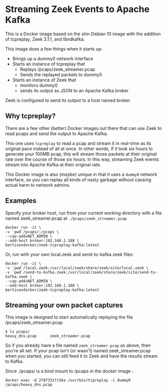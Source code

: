 # Streaming Zeek Events to Apache Kafka

This is a Docker image based on the slim Debian 10 image with the addition of tcpreplay, Zeek 3.1.1, and librdkafka.

This image does a few things when it starts up:
* Brings up a dummy0 network interface
* Starts an instance of tcpreplay that
  * Replays /pcaps/zeek_streamer.pcap
  * Sends the replayed packets to dummy0
* Starts an instance of Zeek that
  * monitors dummy0
  * sends its output as JSON to an Apache Kafka broker

Zeek is configured to send its output to a host named broker.

## Why tcpreplay?
There are a few other (better) Docker images out there that can use Zeek to read pcaps and send the output to Apache Kafka.

This one uses ```tcpreplay``` to read a pcap and stream it in real-time as its original pace instead of all at once. In other words, if it took six hours to generate your 100MB pcap, this will stream those packets at their original rate over the course of those six hours.  In this way, streaming Zeek events stream into Apache Kafka at their original rate.

This Docker image is also (*maybe*) unique in that it uses a ```dummy0``` network interface, so you can replay all kinds of nasty garbage without causing actual harm to network admins.

## Examples

Specify your broker host, run from your current working directory with a file named zeek_streamer.pcap at ```./pcaps/zeek_streamer.pcap``` 

```
docker run -it \
-v `pwd`/pcaps/:/pcaps \
--cap-add=NET_ADMIN \
--add-host broker:192.168.1.108 \
bertisondocker/zeek-tcpreplay-kafka:latest
```

Or, run with your own local.zeek and send-to-kafka.zeek files:

```
docker run -it \
-v `pwd`/local.zeek:/usr/local/zeek/share/zeek/site/local.zeek \
-v `pwd`/send-to-kafka.zeek:/usr/local/zeek/share/zeek/site/send-to-kafka.zeek \
--cap-add=NET_ADMIN \
--add-host broker:192.168.1.108 \
bertisondocker/zeek-tcpreplay-kafka:latest
```

## Streaming your own packet captures
This image is designed to start automatically replaying the file /pcaps/zeek_streamer.pcap
```
$ ls pcaps/
heavy_dns.pcap		zeek_streamer.pcap
```
So if you already have a file named ```zeek_streamer.pcap``` as above, then you're all set.  If your pcap isn't (or wasn't) named zeek_streamer.pcap when you started, you can still feed it to Zeek and have the results stream to Kafka.

Since ./pcaps/ is a bind mount to /pcaps in the docker image
:
```
docker exec -d 2f8f331fc56a /usr/bin/tcpreplay -i dummy0 /pcaps/heavy_dns.pcap
 ```
